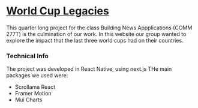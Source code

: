 # [World Cup Legacies](https://world-cup-legacies.vercel.app/)



This quarter long project for the class Building News Appplications (COMM 277T) is the culmination of our work. In this website our group wanted to explore the impact that the last three world cups had on their countries. 





### Technical Info
The project was developed in React Native, using next.js
THe main packages we used were:
- Scrollama React
- Framer Motion
- Mui Charts
